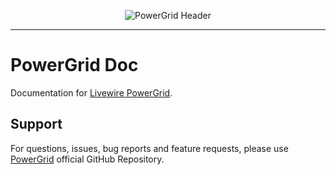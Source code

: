 <div align="center">
	<p><img  src="https://raw.githubusercontent.com/Power-Components/livewire-powergrid/main/art/header.jpg" alt="PowerGrid Header"></p>
</div>

------

# PowerGrid Doc

Documentation for [Livewire PowerGrid](https://github.com/Power-Components/livewire-powergrid).

## Support

For questions, issues, bug reports and feature requests, please use [PowerGrid](https://github.com/Power-Components/livewire-powergrid) official GitHub Repository.
